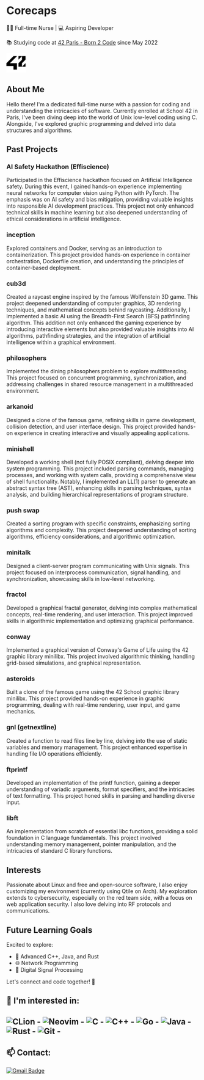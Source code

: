 # Corecaps

👨‍⚕️ Full-time Nurse | 💻 Aspiring Developer

📚 Studying code at [42 Paris - Born 2 Code](https://42.fr/) since May 2022

<img src="/42.svg" width=50 height=50 >

## About Me

Hello there! I'm a dedicated full-time nurse with a passion for coding and understanding the intricacies of software. Currently enrolled at School 42 in Paris, I've been diving deep into the world of Unix low-level coding using C. Alongside, I've explored graphic programming and delved into data structures and algorithms.

## Past Projects

### AI Safety Hackathon (Effiscience)

Participated in the Effiscience hackathon focused on Artificial Intelligence safety. During this event, I gained hands-on experience implementing neural networks for computer vision using Python with PyTorch. The emphasis was on AI safety and bias mitigation, providing valuable insights into responsible AI development practices. This project not only enhanced technical skills in machine learning but also deepened understanding of ethical considerations in artificial intelligence.

### inception
Explored containers and Docker, serving as an introduction to containerization. This project provided hands-on experience in container orchestration, Dockerfile creation, and understanding the principles of container-based deployment.

### cub3d
Created a raycast engine inspired by the famous Wolfenstein 3D game. This project deepened understanding of computer graphics, 3D rendering techniques, and mathematical concepts behind raycasting. Additionally, I implemented a basic AI using the Breadth-First Search (BFS) pathfinding algorithm. This addition not only enhanced the gaming experience by introducing interactive elements but also provided valuable insights into AI algorithms, pathfinding strategies, and the integration of artificial intelligence within a graphical environment.

### philosophers
Implemented the dining philosophers problem to explore multithreading. This project focused on concurrent programming, synchronization, and addressing challenges in shared resource management in a multithreaded environment.

### arkanoid
Designed a clone of the famous game, refining skills in game development, collision detection, and user interface design. This project provided hands-on experience in creating interactive and visually appealing applications.

### minishell
Developed a working shell (not fully POSIX compliant), delving deeper into system programming. This project included parsing commands, managing processes, and working with system calls, providing a comprehensive view of shell functionality. Notably, I implemented an LL(1) parser to generate an abstract syntax tree (AST), enhancing skills in parsing techniques, syntax analysis, and building hierarchical representations of program structure.

### push swap
Created a sorting program with specific constraints, emphasizing sorting algorithms and complexity. This project deepened understanding of sorting algorithms, efficiency considerations, and algorithmic optimization.

### minitalk
Designed a client-server program communicating with Unix signals. This project focused on interprocess communication, signal handling, and synchronization, showcasing skills in low-level networking.

### fractol
Developed a graphical fractal generator, delving into complex mathematical concepts, real-time rendering, and user interaction. This project improved skills in algorithmic implementation and optimizing graphical performance.

### conway
Implemented a graphical version of Conway's Game of Life using the 42 graphic library minilibx. This project involved algorithmic thinking, handling grid-based simulations, and graphical representation.

### asteroids
Built a clone of the famous game using the 42 School graphic library minilibx. This project provided hands-on experience in graphic programming, dealing with real-time rendering, user input, and game mechanics.

### gnl (getnextline)
Created a function to read files line by line, delving into the use of static variables and memory management. This project enhanced expertise in handling file I/O operations efficiently.

### ftprintf
Developed an implementation of the printf function, gaining a deeper understanding of variadic arguments, format specifiers, and the intricacies of text formatting. This project honed skills in parsing and handling diverse input.

### libft
An implementation from scratch of essential libc functions, providing a solid foundation in C language fundamentals. This project involved understanding memory management, pointer manipulation, and the intricacies of standard C library functions.

## Interests

Passionate about Linux and free and open-source software, I also enjoy customizing my environment (currently using Qtile on Arch). My exploration extends to cybersecurity, especially on the red team side, with a focus on web application security. I also love delving into RF protocols and communications.

## Future Learning Goals

Excited to explore:
- 🚀 Advanced C++, Java, and Rust
- 🌐 Network Programming
- 🎵 Digital Signal Processing

Let's connect and code together! 🚀

🌱 I'm interested in:
---
![CLion](https://img.shields.io/badge/CLion-black?style=for-the-badge&logo=clion&logoColor=white) - ![Neovim](https://img.shields.io/badge/NeoVim-%2357A143.svg?&style=for-the-badge&logo=neovim&logoColor=white) - ![C](https://img.shields.io/badge/c-%2300599C.svg?style=for-the-badge&logo=c&logoColor=white) - ![C++](https://img.shields.io/badge/c++-%2300599C.svg?style=for-the-badge&logo=c%2B%2B&logoColor=white) - ![Go](https://img.shields.io/badge/go-%2300ADD8.svg?style=for-the-badge&logo=go&logoColor=white) - ![Java](https://img.shields.io/badge/java-%23ED8B00.svg?style=for-the-badge&logo=java&logoColor=white) - ![Rust](https://img.shields.io/badge/rust-%23000000.svg?style=for-the-badge&logo=rust&logoColor=white) - ![Git](https://img.shields.io/badge/git-%23F05033.svg?style=for-the-badge&logo=git&logoColor=white) - 
---

## 📫 Contact:
[![Gmail Badge](https://img.shields.io/badge/-corecaps@gmail.com-c14438?style=flat-square&logo=Gmail&logoColor=white&link=mailto:corecaps@gmail.com)](mailto:corecaps@gmail.com)